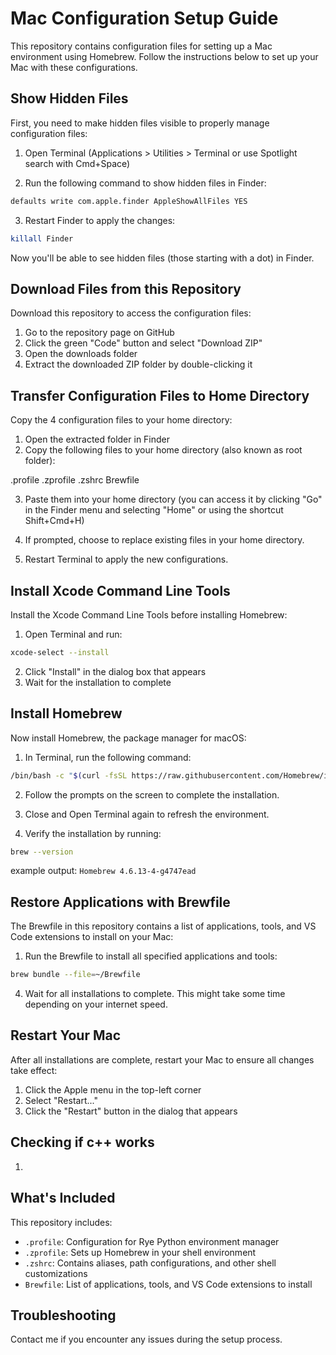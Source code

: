 # Mac Configuration Setup Guide

This repository contains configuration files for setting up a Mac environment using Homebrew. Follow the instructions below to set up your Mac with these configurations.

## Show Hidden Files

First, you need to make hidden files visible to properly manage configuration files:

1. Open Terminal (Applications > Utilities > Terminal or use Spotlight search with Cmd+Space)

2. Run the following command to show hidden files in Finder:

```bash
defaults write com.apple.finder AppleShowAllFiles YES
```

3. Restart Finder to apply the changes:

```bash
killall Finder
```

Now you'll be able to see hidden files (those starting with a dot) in Finder.

## Download Files from this Repository

Download this repository to access the configuration files:

1. Go to the repository page on GitHub
2. Click the green "Code" button and select "Download ZIP"
3. Open the downloads folder 
4. Extract the downloaded ZIP folder by double-clicking it

## Transfer Configuration Files to Home Directory

Copy the 4 configuration files to your home directory:

1. Open the extracted folder in Finder
2. Copy the following files to your home directory (also known as root folder):

.profile
.zprofile
.zshrc
Brewfile

3. Paste them into your home directory (you can access it by clicking "Go" in the Finder menu and selecting "Home" or using the shortcut Shift+Cmd+H)

4. If prompted, choose to replace existing files in your home directory.

5. Restart Terminal to apply the new configurations.

## Install Xcode Command Line Tools

Install the Xcode Command Line Tools before installing Homebrew:

1. Open Terminal and run:

```bash
xcode-select --install
```

2. Click "Install" in the dialog box that appears
3. Wait for the installation to complete

## Install Homebrew

Now install Homebrew, the package manager for macOS:

1. In Terminal, run the following command:

```bash
/bin/bash -c "$(curl -fsSL https://raw.githubusercontent.com/Homebrew/install/HEAD/install.sh)"
```

2. Follow the prompts on the screen to complete the installation.

3. Close and Open Terminal again to refresh the environment.

4. Verify the installation by running:

```bash
brew --version
```
example output: `Homebrew 4.6.13-4-g4747ead`

## Restore Applications with Brewfile

The Brewfile in this repository contains a list of applications, tools, and VS Code extensions to install on your Mac:

1. Run the Brewfile to install all specified applications and tools:

```bash
brew bundle --file=~/Brewfile
```

4. Wait for all installations to complete. This might take some time depending on your internet speed.

## Restart Your Mac

After all installations are complete, restart your Mac to ensure all changes take effect:

1. Click the Apple menu in the top-left corner
2. Select "Restart..."
3. Click the "Restart" button in the dialog that appears

## Checking if c++ works

1. 

## What's Included

This repository includes:

- `.profile`: Configuration for Rye Python environment manager
- `.zprofile`: Sets up Homebrew in your shell environment
- `.zshrc`: Contains aliases, path configurations, and other shell customizations
- `Brewfile`: List of applications, tools, and VS Code extensions to install

## Troubleshooting

Contact me if you encounter any issues during the setup process.